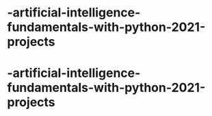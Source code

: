 # -artificial-intelligence-fundamentals-with-python-2021-projects
 
 # -artificial-intelligence-fundamentals-with-python-2021-projects










 
 
 
 
 
 
 
 
 

 
